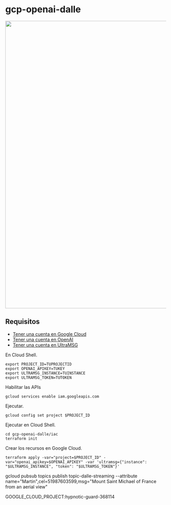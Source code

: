 # gcp-openai-dalle

<img width="900" src="https://user-images.githubusercontent.com/2066453/236971336-4e5a5585-f5ba-4985-a182-97bad6df2b32.png">

## Requisitos

- [Tener una cuenta en Google Cloud](https://gist.github.com/luisgradossalinas/d719e4ebc0478c4a189b5e318382b2bc)
- [Tener una cuenta en OpenAI](https://gist.github.com/luisgradossalinas/45c1c5ed27b7f73e0d3cf3bc0fbe846d)
- [Tener una cuenta en UltraMSG](https://gist.github.com/luisgradossalinas/1380c0b42f85ed3a46e7e9ede4249f09)

En Cloud Shell.

	export PROJECT_ID=TUPROJECTID
    export OPENAI_APIKEY=TUKEY
	export ULTRAMSG_INSTANCE=TUINSTANCE
	export ULTRAMSG_TOKEN=TUTOKEN

Habilitar las APIs

    gcloud services enable iam.googleapis.com

Ejecutar.

	gcloud config set project $PROJECT_ID

Ejecutar en Cloud Shell.

	cd gcp-openai-dalle/iac
	terraform init

Crear los recursos en Google Cloud.

	terraform apply -var="project=$PROJECT_ID" -var="openai_apikey=$OPENAI_APIKEY" -var 'ultramsg={"instance": "$ULTRAMSG_INSTANCE", "token": "$ULTRAMSG_TOKEN"}'

gcloud pubsub topics publish topic-dalle-streaming --attribute name="Martin",cel=51987603599,msg="Mount Saint Michael of France from an aerial view"

GOOGLE_CLOUD_PROJECT:hypnotic-guard-368114
